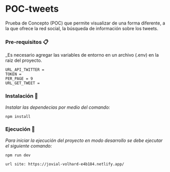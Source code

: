 # POC-tweets
 Prueba de Concepto (POC) que permite visualizar de una forma diferente, a la que ofrece la red social, la búsqueda de información sobre los tweets.

### Pre-requisitos 📋

_Es necesario agregar las variables de entorno en un archivo (.env) en la raiz del proyecto. 

```
URL_API_TWITTER = 
TOKEN =
PER_PAGE = 9
URL_GET_TWEET =
```
### Instalación 🔧

_Instalar las dependecias por medio del comando:_

```
npm install
```

### Ejecución 🚀

_Para iniciar la ejecución del proyecto en modo desarrollo se debe ejecutar el siguiente comando:_

```
npm run dev
```
```
url site: https://jovial-volhard-e4b184.netlify.app/
```

